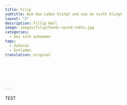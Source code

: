 ```yaml
---
title: Filip
subtitle: Wie das Leben klingt und wie es nicht klingt
layout: "2"
description: Fillip Wall
image: images/filip/hands-sound-table.jpg
categories:
  - bei sich ankommen
tags:
  - Zuhören
  - Entladen
translation: original







---
```

TEST
